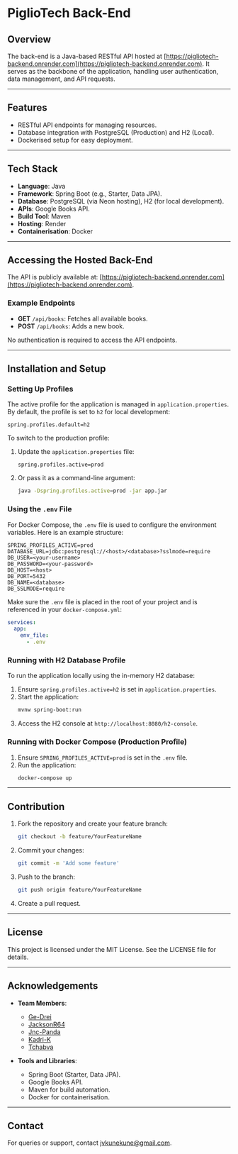 # PiglioTech Back-End

## Overview
The back-end is a Java-based RESTful API hosted at [https://pigliotech-backend.onrender.com](https://pigliotech-backend.onrender.com). 
It serves as the backbone of the application, handling user authentication, data management, and API requests.

---

## Features
- RESTful API endpoints for managing resources.
- Database integration with PostgreSQL (Production) and H2 (Local).
- Dockerised setup for easy deployment.

---

## Tech Stack
- **Language**: Java
- **Framework**: Spring Boot (e.g., Starter, Data JPA).
- **Database**: PostgreSQL (via Neon hosting), H2 (for local development).
- **APIs**: Google Books API.
- **Build Tool**: Maven
- **Hosting**: Render
- **Containerisation**: Docker

---

## Accessing the Hosted Back-End
The API is publicly available at: [https://pigliotech-backend.onrender.com](https://pigliotech-backend.onrender.com).

### Example Endpoints
- **GET** `/api/books`: Fetches all available books.
- **POST** `/api/books`: Adds a new book.

No authentication is required to access the API endpoints.

---

## Installation and Setup

### Setting Up Profiles
The active profile for the application is managed in `application.properties`. By default, the profile is set to `h2` for local development:
```properties
spring.profiles.default=h2
```

To switch to the production profile:
1. Update the `application.properties` file:
   ```properties
   spring.profiles.active=prod
   ```
2. Or pass it as a command-line argument:
   ```bash
   java -Dspring.profiles.active=prod -jar app.jar
   ```

### Using the `.env` File
For Docker Compose, the `.env` file is used to configure the environment variables. Here is an example structure:
```env
SPRING_PROFILES_ACTIVE=prod
DATABASE_URL=jdbc:postgresql://<host>/<database>?sslmode=require
DB_USER=<your-username>
DB_PASSWORD=<your-password>
DB_HOST=<host>
DB_PORT=5432
DB_NAME=<database>
DB_SSLMODE=require
```
Make sure the `.env` file is placed in the root of your project and is referenced in your `docker-compose.yml`:
```yaml
services:
  app:
    env_file:
      - .env
```

### Running with H2 Database Profile
To run the application locally using the in-memory H2 database:
1. Ensure `spring.profiles.active=h2` is set in `application.properties`.
2. Start the application:
   ```bash
   mvnw spring-boot:run
   ```
3. Access the H2 console at `http://localhost:8080/h2-console`.

### Running with Docker Compose (Production Profile)
1. Ensure `SPRING_PROFILES_ACTIVE=prod` is set in the `.env` file.
2. Run the application:
   ```bash
   docker-compose up
   ```

---

## Contribution
1. Fork the repository and create your feature branch:
   ```bash
   git checkout -b feature/YourFeatureName
   ```
2. Commit your changes:
   ```bash
   git commit -m 'Add some feature'
   ```
3. Push to the branch:
   ```bash
   git push origin feature/YourFeatureName
   ```
4. Create a pull request.

---

## License
This project is licensed under the MIT License. See the LICENSE file for details.

---

## Acknowledgements
- **Team Members**:
  - [Ge-Drei](https://github.com/ge-drei)
  - [JacksonR64](https://github.com/JacksonR64)
  - [Jnc-Panda](https://github.com/jnc-panda)
  - [Kadri-K](https://github.com/orgs/jv-kune-kune/people/kadri-k)
  - [Tchabva](https://github.com/tchabva)

- **Tools and Libraries**:
  - Spring Boot (Starter, Data JPA).
  - Google Books API.
  - Maven for build automation.
  - Docker for containerisation.

---

## Contact
For queries or support, contact jvkunekune@gmail.com.
